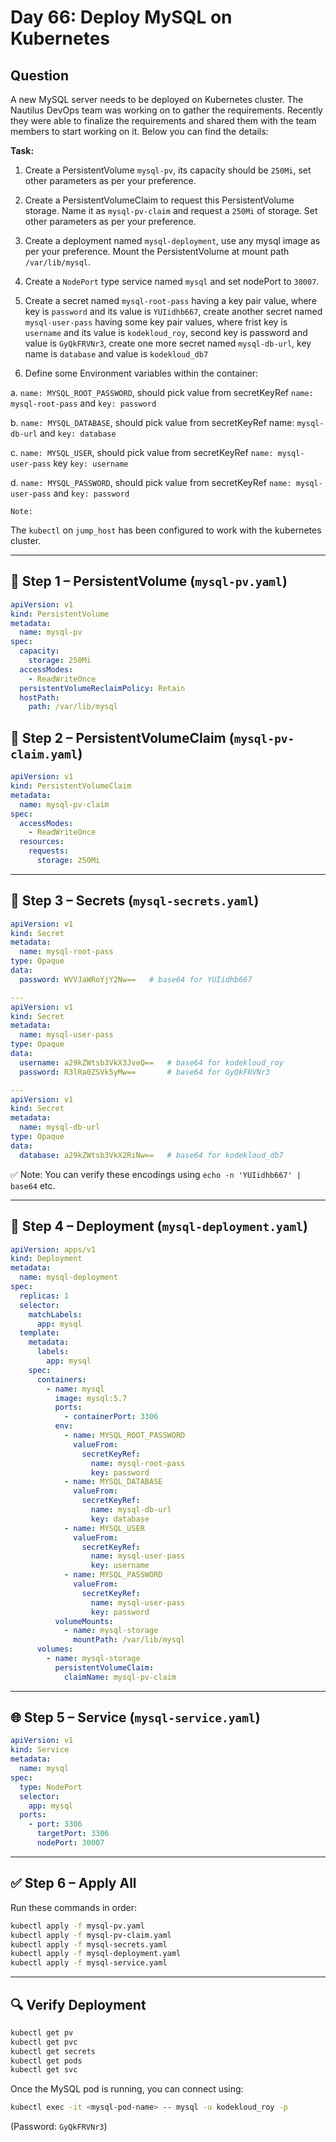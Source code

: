 # Day 66: Deploy MySQL on Kubernetes

## Question

A new MySQL server needs to be deployed on Kubernetes cluster. The Nautilus DevOps team was working on to gather the requirements. Recently they were able to finalize the requirements and shared them with the team members to start working on it. Below you can find the details:

**Task:**

1. Create a PersistentVolume `mysql-pv`, its capacity should be `250Mi`, set other parameters as per your preference.

2. Create a PersistentVolumeClaim to request this PersistentVolume storage. Name it as `mysql-pv-claim` and request a `250Mi` of storage. Set other parameters as per your preference.

3. Create a deployment named `mysql-deployment`, use any mysql image as per your preference. Mount the PersistentVolume at mount path `/var/lib/mysql`.

4. Create a `NodePort` type service named `mysql` and set nodePort to `30007`.

5. Create a secret named `mysql-root-pass` having a key pair value, where key is `password` and its value is `YUIidhb667`, create another secret named `mysql-user-pass` having some key pair values, where frist key is `username` and its value is `kodekloud_roy`, second key is password and value is `GyQkFRVNr3`, create one more secret named `mysql-db-url`, key name is `database` and value is `kodekloud_db7`

6. Define some Environment variables within the container:

  a. `name: MYSQL_ROOT_PASSWORD`, should pick value from secretKeyRef `name: mysql-root-pass` and `key: password`

  b. `name: MYSQL_DATABASE`, should pick value from secretKeyRef name: `mysql-db-url` and `key: database`

  c. `name: MYSQL_USER`, should pick value from secretKeyRef `name: mysql-user-pass` key `key: username`

  d. `name: MYSQL_PASSWORD`, should pick value from secretKeyRef `name: mysql-user-pass` and `key: password`

`Note:` 

The `kubectl` on `jump_host` has been configured to work with the kubernetes cluster.

---

## 🧱 Step 1 – PersistentVolume (`mysql-pv.yaml`)

```yaml
apiVersion: v1
kind: PersistentVolume
metadata:
  name: mysql-pv
spec:
  capacity:
    storage: 250Mi
  accessModes:
    - ReadWriteOnce
  persistentVolumeReclaimPolicy: Retain
  hostPath:
    path: /var/lib/mysql
```

## 🧱 Step 2 – PersistentVolumeClaim (`mysql-pv-claim.yaml`)

```yaml
apiVersion: v1
kind: PersistentVolumeClaim
metadata:
  name: mysql-pv-claim
spec:
  accessModes:
    - ReadWriteOnce
  resources:
    requests:
      storage: 250Mi
```

---

## 🔐 Step 3 – Secrets (`mysql-secrets.yaml`)

```yaml
apiVersion: v1
kind: Secret
metadata:
  name: mysql-root-pass
type: Opaque
data:
  password: WVVJaWRoYjY2Nw==   # base64 for YUIidhb667

---
apiVersion: v1
kind: Secret
metadata:
  name: mysql-user-pass
type: Opaque
data:
  username: a29kZWtsb3VkX3JveQ==   # base64 for kodekloud_roy
  password: R3lRa0ZSVk5yMw==       # base64 for GyQkFRVNr3

---
apiVersion: v1
kind: Secret
metadata:
  name: mysql-db-url
type: Opaque
data:
  database: a29kZWtsb3VkX2RiNw==   # base64 for kodekloud_db7
```

✅ Note: You can verify these encodings using
`echo -n 'YUIidhb667' | base64` etc.

---

## 🚀 Step 4 – Deployment (`mysql-deployment.yaml`)

```yaml
apiVersion: apps/v1
kind: Deployment
metadata:
  name: mysql-deployment
spec:
  replicas: 1
  selector:
    matchLabels:
      app: mysql
  template:
    metadata:
      labels:
        app: mysql
    spec:
      containers:
        - name: mysql
          image: mysql:5.7
          ports:
            - containerPort: 3306
          env:
            - name: MYSQL_ROOT_PASSWORD
              valueFrom:
                secretKeyRef:
                  name: mysql-root-pass
                  key: password
            - name: MYSQL_DATABASE
              valueFrom:
                secretKeyRef:
                  name: mysql-db-url
                  key: database
            - name: MYSQL_USER
              valueFrom:
                secretKeyRef:
                  name: mysql-user-pass
                  key: username
            - name: MYSQL_PASSWORD
              valueFrom:
                secretKeyRef:
                  name: mysql-user-pass
                  key: password
          volumeMounts:
            - name: mysql-storage
              mountPath: /var/lib/mysql
      volumes:
        - name: mysql-storage
          persistentVolumeClaim:
            claimName: mysql-pv-claim
```

---

## 🌐 Step 5 – Service (`mysql-service.yaml`)

```yaml
apiVersion: v1
kind: Service
metadata:
  name: mysql
spec:
  type: NodePort
  selector:
    app: mysql
  ports:
    - port: 3306
      targetPort: 3306
      nodePort: 30007
```
---

## ✅ Step 6 – Apply All

Run these commands in order:

```bash
kubectl apply -f mysql-pv.yaml
kubectl apply -f mysql-pv-claim.yaml
kubectl apply -f mysql-secrets.yaml
kubectl apply -f mysql-deployment.yaml
kubectl apply -f mysql-service.yaml
```
---

## 🔍 Verify Deployment

```bash
kubectl get pv
kubectl get pvc
kubectl get secrets
kubectl get pods
kubectl get svc
```
Once the MySQL pod is running, you can connect using:

```bash
kubectl exec -it <mysql-pod-name> -- mysql -u kodekloud_roy -p
```
(Password: `GyQkFRVNr3`)